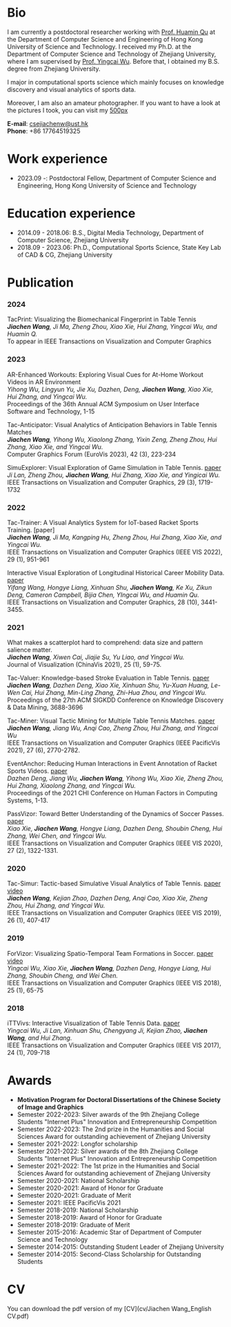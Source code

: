 # Bio
I am currently a postdoctoral researcher working with [Prof. Huamin Qu](http://huamin.org/) at the Department of Computer Science and Engineering of Hong Kong University of Science and Technology.
I received my Ph.D. at the Department of Computer Science and Technology of Zhejiang University, where I am supervised by [Prof. Yingcai Wu](http://www.ycwu.org/). Before that, I obtained my B.S. degree from Zhejiang University.

I major in computational sports science which mainly focuses on knowledge discovery and visual analytics of sports data.

Moreover, I am also an amateur photographer. If you want to have a look at the pictures I took, you can visit my [500px](https://500px.com/343725635)

**E-mail**: csejiachenw@ust.hk <br/>
**Phone**: +86 17764519325

# Work experience
* 2023.09 -: Postdoctoral Fellow, Department of Computer Science and Engineering, Hong Kong University of Science and Technology

# Education experience
* 2014.09 - 2018.06: B.S., Digital Media Technology, Department of Computer Science, Zhejiang University
* 2018.09 - 2023.06: Ph.D., Computational Sports Science, State Key Lab of CAD & CG, Zhejiang University


 
# Publication

### 2024
TacPrint: Visualizing the Biomechanical Fingerprint in Table Tennis<br/>
***Jiachen Wang**, Ji Ma, Zheng Zhou, Xiao Xie, Hui Zhang, Yingcai Wu, and Huamin Q.* <br/>
To appear in IEEE Transactions on Visualization and Computer Graphics

### 2023
AR-Enhanced Workouts: Exploring Visual Cues for At-Home Workout Videos in AR Environment<br/>
*Yihong Wu, Lingyun Yu, Jie Xu, Dazhen, Deng, **Jiachen Wang**, Xiao Xie, Hui Zhang, and Yingcai Wu.* <br/>
Proceedings of the 36th Annual ACM Symposium on User Interface Software and Technology, 1-15

Tac-Anticipator: Visual Analytics of Anticipation Behaviors in Table Tennis Matches<br/>
***Jiachen Wang**, Yihong Wu, Xiaolong Zhang, Yixin Zeng, Zheng Zhou, Hui Zhang, Xiao Xie, and Yingcai Wu.* <br/>
Computer Graphics Forum (EuroVis 2023), 42 (3), 223-234

SimuExplorer: Visual Exploration of Game Simulation in Table Tennis. [paper](https://zjuidg.org/source/projects/SimuExplorer/SimuExplorer.pdf) <br/>
*Ji Lan, Zheng Zhou, **Jiachen Wang**, Hui Zhang, Xiao Xie, and Yingicai Wu.* <br/>
IEEE Transactions on Visualization and Computer Graphics, 29 (3), 1719-1732


### 2022
Tac-Trainer: A Visual Analytics System for IoT-based Racket Sports Training. [paper] <br/>
***Jiachen Wang**, Ji Ma, Kangping Hu, Zheng Zhou, Hui Zhang, Xiao Xie, and Yingcai Wu.* <br/>
IEEE Transactions on Visualization and Computer Graphics (IEEE VIS 2022), 29 (1), 951-961

Interactive Visual Exploration of Longitudinal Historical Career Mobility Data. [paper](https://zjuidg.org/source/projects/CareerLens/CareerLens.pdf) <br/>
*Yifang Wang, Hongye Liang, Xinhuan Shu, **Jiachen Wang**, Ke Xu, Zikun Deng, Cameron Campbell, Bijia Chen, YIngcai Wu, and Huamin Qu.* <br/>
IEEE Transactions on Visualization and Computer Graphics, 28 (10), 3441-3455.

### 2021
What makes a scatterplot hard to comprehend: data size and pattern salience matter. <br/>
***Jiachen Wang**, Xiwen Cai, Jiajie Su, Yu Liao, and Yingcai Wu.*<br/>
Journal of Visualization (ChinaVis 2021), 25 (1), 59-75.

Tac-Valuer: Knowledge-based Stroke Evaluation in Table Tennis. [paper](https://zjuidg.org/source/projects/tacValuer/tacValuer.pdf) <br/>
***Jiachen Wang**, Dazhen Deng, Xiao Xie, Xinhuan Shu, Yu-Xuan Huang, Le-Wen Cai, Hui Zhang, Min-Ling Zhang, Zhi-Hua Zhou, and Yingcai Wu.*<br/>
Proceedings of the 27th ACM SIGKDD Conference on Knowledge Discovery & Data Mining, 3688-3696 

Tac-Miner: Visual Tactic Mining for Multiple Table Tennis Matches. [paper](https://zjuidg.org/source/projects/TacMiner/tacminer.pdf) <br/>
***Jiachen Wang**, Jiang Wu, Anqi Cao, Zheng Zhou, Hui Zhang, and Yingcai Wu* <br/>
IEEE Transactions on Visualization and Computer Graphics (IEEE PacificVis 2021), 27 (6), 2770-2782.

EventAnchor: Reducing Human Interactions in Event Annotation of Racket Sports Videos. [paper](https://zjuidg.org/source/projects/eventanchor/eventanchor.pdf) <br/>
*Dazhen Deng, Jiang Wu, **Jiachen Wang**, Yihong Wu, Xiao Xie, Zheng Zhou, Hui Zhang, Xiaolong Zhang, and Yingcai Wu.* <br/>
Proceedings of the 2021 CHI Conference on Human Factors in Computing Systems, 1-13.

PassVizor: Toward Better Understanding of the Dynamics of Soccer Passes. [paper](https://zjuidg.org/source/projects/passvizor/passvizor.pdf) <br/>
*Xiao Xie, **Jiachen Wang**, Hongye Liang, Dazhen Deng, Shoubin Cheng, Hui Zhang, Wei Chen, and Yingcai Wu.* <br/>
IEEE Transactions on Visualization and Computer Graphics (IEEE VIS 2020), 27 (2), 1322-1331.


### 2020
Tac-Simur: Tactic-based Simulative Visual Analytics of Table Tennis. [paper](https://zjuidg.org/source/projects/tacSimur/Tac-Simur.pdf) [video](https://www.youtube.com/watch?v=_I6cne3Wd4U&feature=youtu.be) <br/>
***Jiachen Wang**, Kejian Zhao, Dazhen Deng, Anqi Cao, Xiao Xie, Zheng Zhou, Hui Zhang, and Yingcai Wu.*  <br/>
IEEE Transactions on Visualization and Computer Graphics (IEEE VIS 2019), 26 (1), 407-417

### 2019
ForVizor: Visualizing Spatio-Temporal Team Formations in Soccer. [paper](https://zjuidg.org/source/projects/forvizor/forvizor.pdf) [video](https://www.youtube.com/watch?v=03U7PESGkOQ) <br/>
*Yingcai Wu, Xiao Xie, **Jiachen Wang**, Dazhen Deng, Hongye Liang, Hui Zhang, Shoubin Cheng, and Wei Chen.*  <br/>
IEEE Transactions on Visualization and Computer Graphics (IEEE VIS 2018), 25 (1), 65-75

### 2018
iTTVivs: Interactive Visualization of Table Tennis Data. [paper](https://zjuidg.org/source/projects/iTTVis/iTTVis.pdf) <br/>
*Yingcai Wu, Ji Lan, Xinhuan Shu, Chengyang Ji, Kejian Zhao, **Jiachen Wang**, and Hui Zhang.*  <br/>
IEEE Transactions on Visualization and Computer Graphics (IEEE VIS 2017), 24 (1), 709-718


# Awards
* **Motivation Program for Doctoral Dissertations of the Chinese Society of Image and Graphics**
* Semester 2022-2023: Silver awards of the 9th Zhejiang College Students "Internet Plus" Innovation and Entrepreneurship Competition
* Semester 2022-2023: The 2nd prize in the Humanities and Social Sciences Award for outstanding achievement of Zhejiang University
* Semester 2021-2022: Longfor scholarship
* Semester 2021-2022: Silver awards of the 8th Zhejiang College Students "Internet Plus" Innovation and Entrepreneurship Competition
* Semester 2021-2022: The 1st prize in the Humanities and Social Sciences Award for outstanding achievement of Zhejiang University
* Semester 2020-2021: National Scholarship
* Semester 2020-2021: Award of Honor for Graduate
* Semester 2020-2021: Graduate of Merit
* Semester 2021: IEEE PacificVis 2021
* Semester 2018-2019: National Scholarship
* Semester 2018-2019: Award of Honor for Graduate
* Semester 2018-2019: Graduate of Merit
* Semester 2015-2016: Academic Star of Department of Computer Science and Technology
* Semester 2014-2015: Outstanding Student Leader of Zhejiang University
* Semester 2014-2015: Second-Class Scholarship for Outstanding Students


# CV
You can download the pdf version of my [CV](cv/Jiachen Wang_English CV.pdf)

<!-- ## Welcome to GitHub Pages

You can use the [editor on GitHub](https://github.com/VisWang/VisWang.github.io/edit/main/index.md) to maintain and preview the content for your website in Markdown files.

Whenever you commit to this repository, GitHub Pages will run [Jekyll](https://jekyllrb.com/) to rebuild the pages in your site, from the content in your Markdown files. -->

<!-- ### Markdown

Markdown is a lightweight and easy-to-use syntax for styling your writing. It includes conventions for

```markdown
Syntax highlighted code block

# Header 1
## Header 2
### Header 3

- Bulleted
- List

1. Numbered
2. List

**Bold** and _Italic_ and `Code` text

[Link](url) and ![Image](src)
```

For more details see [Basic writing and formatting syntax](https://docs.github.com/en/github/writing-on-github/getting-started-with-writing-and-formatting-on-github/basic-writing-and-formatting-syntax).

### Jekyll Themes

Your Pages site will use the layout and styles from the Jekyll theme you have selected in your [repository settings](https://github.com/VisWang/VisWang.github.io/settings/pages). The name of this theme is saved in the Jekyll `_config.yml` configuration file.

### Support or Contact

Having trouble with Pages? Check out our [documentation](https://docs.github.com/categories/github-pages-basics/) or [contact support](https://support.github.com/contact) and we’ll help you sort it out. -->
